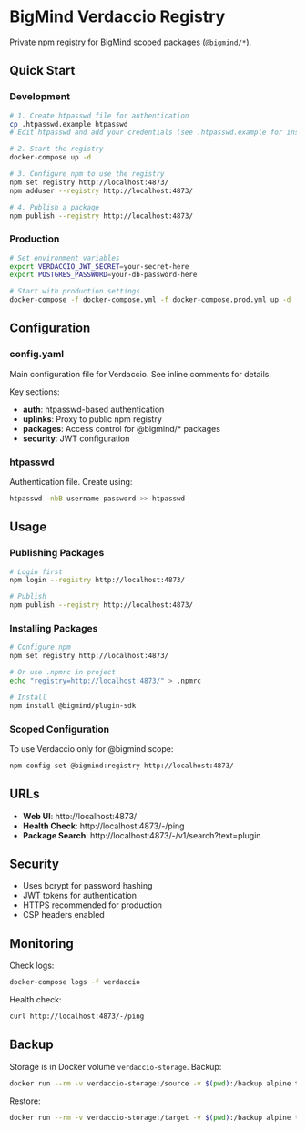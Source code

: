 # BigMind Verdaccio Registry

Private npm registry for BigMind scoped packages (`@bigmind/*`).

## Quick Start

### Development

```bash
# 1. Create htpasswd file for authentication
cp .htpasswd.example htpasswd
# Edit htpasswd and add your credentials (see .htpasswd.example for instructions)

# 2. Start the registry
docker-compose up -d

# 3. Configure npm to use the registry
npm set registry http://localhost:4873/
npm adduser --registry http://localhost:4873/

# 4. Publish a package
npm publish --registry http://localhost:4873/
```

### Production

```bash
# Set environment variables
export VERDACCIO_JWT_SECRET=your-secret-here
export POSTGRES_PASSWORD=your-db-password-here

# Start with production settings
docker-compose -f docker-compose.yml -f docker-compose.prod.yml up -d
```

## Configuration

### config.yaml

Main configuration file for Verdaccio. See inline comments for details.

Key sections:
- **auth**: htpasswd-based authentication
- **uplinks**: Proxy to public npm registry
- **packages**: Access control for @bigmind/* packages
- **security**: JWT configuration

### htpasswd

Authentication file. Create using:

```bash
htpasswd -nbB username password >> htpasswd
```

## Usage

### Publishing Packages

```bash
# Login first
npm login --registry http://localhost:4873/

# Publish
npm publish --registry http://localhost:4873/
```

### Installing Packages

```bash
# Configure npm
npm set registry http://localhost:4873/

# Or use .npmrc in project
echo "registry=http://localhost:4873/" > .npmrc

# Install
npm install @bigmind/plugin-sdk
```

### Scoped Configuration

To use Verdaccio only for @bigmind scope:

```bash
npm config set @bigmind:registry http://localhost:4873/
```

## URLs

- **Web UI**: http://localhost:4873/
- **Health Check**: http://localhost:4873/-/ping
- **Package Search**: http://localhost:4873/-/v1/search?text=plugin

## Security

- Uses bcrypt for password hashing
- JWT tokens for authentication
- HTTPS recommended for production
- CSP headers enabled

## Monitoring

Check logs:

```bash
docker-compose logs -f verdaccio
```

Health check:

```bash
curl http://localhost:4873/-/ping
```

## Backup

Storage is in Docker volume `verdaccio-storage`. Backup:

```bash
docker run --rm -v verdaccio-storage:/source -v $(pwd):/backup alpine tar czf /backup/verdaccio-backup.tar.gz -C /source .
```

Restore:

```bash
docker run --rm -v verdaccio-storage:/target -v $(pwd):/backup alpine tar xzf /backup/verdaccio-backup.tar.gz -C /target
```
